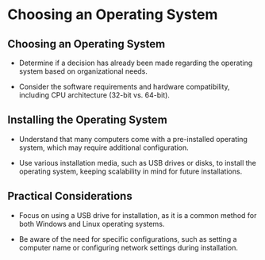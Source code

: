 # Choosing an Operating System

## Choosing an Operating System

- Determine if a decision has already been made regarding the operating system based on organizational needs.

- Consider the software requirements and hardware compatibility, including CPU architecture (32-bit vs. 64-bit).

## Installing the Operating System

- Understand that many computers come with a pre-installed operating system, which may require additional configuration.

- Use various installation media, such as USB drives or disks, to install the operating system, keeping scalability in mind for future installations.

## Practical Considerations

- Focus on using a USB drive for installation, as it is a common method for both Windows and Linux operating systems.

- Be aware of the need for specific configurations, such as setting a computer name or configuring network settings during installation.